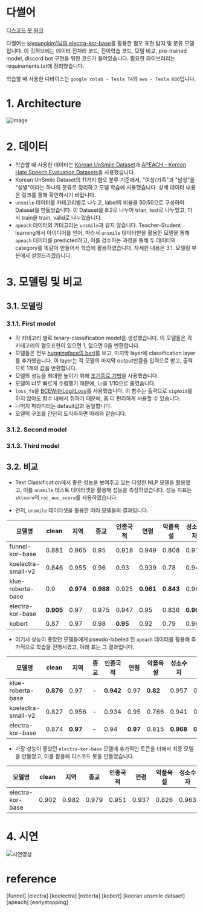 # 다썰어

[디스코드 봇 링크](https://discord.com/oauth2/authorize?client_id=964031115612536902&permissions=8&scope=bot)

다썰어는 [kiyoungkim1님의 electra-kor-base](https://github.com/kiyoungkim1/LMkor)를 활용한 혐오 표현 탐지 및 분류 모델입니다. 이 깃허브에는 데이터 전처리 코드, 전이학습 코드, 모델 비교, pre-trained model, discord bot 구현을 위한 코드가 들어있습니다. 필요한 라이브러리는 requirements.txt에 정리했습니다.

학습할 때 사용한 디바이스는 `google colab - Tesla T4`와 `aws - Tesla K80`입니다.

# 1. Architecture

![image](https://user-images.githubusercontent.com/33687740/166632121-b0b59517-a0f1-4605-8e81-72aa046c19db.png)


# 2. 데이터

- 학습할 때 사용한 데이터는 [Korean UnSmile Dataset](https://github.com/smilegate-ai/korean_unsmile_dataset?fbclid=IwAR0xTlHYCWK0LtrghSL1bPm2su69-LbjisutmcvLlERlHzroMlVpHq3h71g)과 [APEACH - Korean Hate Speech Evaluation Datasets](https://github.com/jason9693/APEACH?fbclid=IwAR2ZBPFnv8qSy1RRqISoGkTfqmitoSLz0Fma3iPv4PZJvkZo5lAm9kForo8)을 사용했습니다. 
- Korean UnSmile Dataset의 11가지 혐오 분류 기준에서, "여성/가족"과 "남성"을 "성별"이라는 하나의 분류로 정리하고 모델 학습에 사용했습니다. 상세 데이터 내용은 링크를 통해 확인하시기 바랍니다.
- `unsmile` 데이터를 카테고리별로 나누고, label의 비율을 50:50으로 구성하여 Dataset을 만들었습니다. 이 Dataset을 8:2로 나누어 trian, test로 나누었고, 다시 train을 train, valid로 나누었습니다.
- `apeach` 데이터의 카테고리는 `unsmile`과 같지 않습니다. Teacher-Student learning에서 아이디어를 얻어, 따라서 `unsmile` 데이터만을 활용한 모델을 통해 `apeach` 데이터를 predicted하고, 이를 검수하는 과정을 통해 두 데이터의 category를 똑같이 만들어서 학습에 활용하였습니다. 자세한 내용은 3.1. 모델링 부분에서 설명드리겠습니다.


# 3. 모델링 및 비교
## 3.1. 모델링

### 3.1.1. First model
- 각 카테고리 별로 binary-classification model을 생성했습니다. 이 모델들은 각 카테고리의 혐오표현이 있으면 1, 없으면 0을 반환합니다.
- 모델들은 전부 [huggingface의 bert](https://huggingface.co/docs/transformers/main/en/model_doc/bert#bert)를 보고, 마지막 layer에 classification layer를 추가했습니다. 이 layer는 각 모델의 마지막 output만큼을 입력으로 받고, 출력으로 1개의 값을 반환합니다.
- 모델의 성능을 최대한 높이기 위해 [조기종료 기법](https://github.com/Bjarten/early-stopping-pytorch)을 사용했습니다. 
- 모델이 너무 빠르게 수렴했기 때문에, `lr`을 1/10으로 줄였습니다.
- `loss_fn`을 [BCEWithLogitLoss](https://pytorch.org/docs/stable/generated/torch.nn.BCEWithLogitsLoss.html)를 사용했습니다. 이 함수는 출력으로 `sigmoid`를 하지 않아도 함수 내에서 취하기 때문에, 좀 더 편리하게 사용할 수 있습니다. 
- 나머지 파라미터는 default값과 동일합니다.
- 모델의 구조를 간단히 도식화하면 아래와 같습니다.

### 3.1.2. Second model

### 3.1.3. Third model

## 3.2. 비교

- Text Classification에서 좋은 성능을 보여주고 있는 다양한 NLP 모델을 활용했고, 이를 `unsmile` 테스트 데이터셋을 활용해 성능을 측정하였습니다. 성능 지표는 `sklearn`의 `roc_auc_score`를 사용하였습니다. 

- 먼저, `unsmile` 데이터셋을 활용한 여러 모델들의 결과입니다.

|모델명|clean|지역|종교|인종국적|연령|악플욕설|성소수자|성별|기타혐오|개인지칭|AVG|
|---|---|---|---|---|---|---|---|---|---|---|---|
|funnel-kor-base|0.881|0.965|0.95|0.918|0.949|0.808|0.919|0.933|0.764|0.934|0.9|
|koelectra-small-v2|0.846|0.955|0.96|0.93|0.939|0.78|0.941|0.931|0.789|0.872|0.89|
|klue-roberta-base|0.9|**0.974**|**0.988**|0.925|**0.961**|**0.843**|0.96|**0.961**|**0.886**|0.917|0.93|
|electra-kor-base|**0.905**|0.97|0.975|0.947|0.95|0.836|**0.969**|0.96|0.837|**0.956**|**0.93**|
|kobert|0.87|0.97|0.98|**0.95**|0.92|0.79|0.96|0.95|0.81|0.86|0.91|


- 여기서 성능이 좋았던 모델들에게 pseudo-labeled 된 `apeach` 데이터를 활용해 추가적으로 학습을 진행시켰고, 아래 표는 그 결과입니다.

|모델명|clean|지역|종교|인종국적|연령|악플욕설|성소수자|성별|기타혐오|개인지칭|AVG|
|---|---|---|---|---|---|---|---|---|---|---|---|
|klue-roberta-base|**0.876**|0.97|-|**0.942**|0.97|**0.82**|0.957|0.955|0.797|0.957|0.916|
|koelectra-small-v2|0.827|0.956|-|0.934|0.95|0.766|0.941|0.926|0.779|0.89|0.89|
|electra-kor-base|0.874|**0.97**|-|0.94|**0.97**|0.815|**0.968**|**0.96**|**0.946**|**0.966**|**0.934**|


- 가장 성능이 좋았던 `electra-kor-base` 모델에 추가적인 토큰을 더해서 최종 모델을 만들었고, 이를 활용해 디스코드 봇을 만들었습니다.

|모델명|clean|지역|종교|인종국적|연령|악플욕설|성소수자|성별|기타혐오|개인지칭|AVG|
|---|---|---|---|---|---|---|---|---|---|---|---|
|electra-kor-base|0.902|0.982|0.979|0.951|0.937|0.826|0.963|0.966|0.975|0.954|0.938|

# 4. 시연

![시연영상](https://user-images.githubusercontent.com/42201371/166635509-a645fcdf-0735-42d7-b802-18e4ce973368.gif)

# reference

[funnel]
[electra]
[koelectra]
[roberta]
[kobert]
[koeran unsmile datsaet]
[apeach]
[earlystopping]
